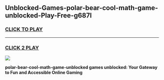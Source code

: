
## Unblocked-Games-polar-bear-cool-math-game-unblocked-Play-Free-g687l
<h3>
<a href="https://premium76.site?title=polar-bear-cool-math-game-unblocked&ref=18A1">CLICK TO PLAY</a></h3>
<hr>

<h3>
<a href="https://premium76.site?title=polar-bear-cool-math-game-unblocked&ref=18A1">CLICK 2 PLAY</a>
  
</h3>

<a href="https://premium76.site?title=polar-bear-cool-math-game-unblocked&ref=18A1"><img src="https://clearcache.store/games.png"></a>


**polar-bear-cool-math-game-unblocked games unblocked: Your Gateway to Fun and Accessible Online Gaming**
